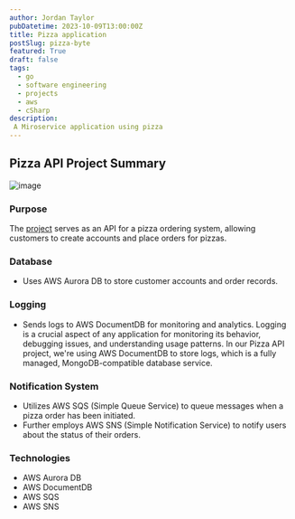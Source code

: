 ```yaml
---
author: Jordan Taylor
pubDatetime: 2023-10-09T13:00:00Z
title: Pizza application
postSlug: pizza-byte
featured: True
draft: false
tags:
  - go
  - software engineering
  - projects
  - aws
  - cSharp
description:
 A Miroservice application using pizza
---
```


## Pizza API Project Summary

![image](https://github.com/JustJordanT/jts-website/assets/38886930/4736cb23-900c-47c5-a3e8-10a6a570062f)


### Purpose
The [project](https://github.com/JustJordanT/pizza-byte) serves as an API for a pizza ordering system, allowing customers to create accounts and place orders for pizzas.

### Database
- Uses AWS Aurora DB to store customer accounts and order records.

### Logging
- Sends logs to AWS DocumentDB for monitoring and analytics. Logging is a crucial aspect of any application for monitoring its behavior, debugging issues, and understanding usage patterns. In our Pizza API project, we're using AWS DocumentDB to store logs, which is a fully managed, MongoDB-compatible database service. 

### Notification System
- Utilizes AWS SQS (Simple Queue Service) to queue messages when a pizza order has been initiated.
- Further employs AWS SNS (Simple Notification Service) to notify users about the status of their orders.

### Technologies
- AWS Aurora DB
- AWS DocumentDB
- AWS SQS
- AWS SNS
